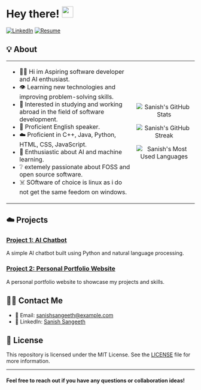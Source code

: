 # Hey there!  <img src="https://media.giphy.com/media/hvRJCLFzcasrR4ia7z/giphy.gif" width="30px">



[![LinkedIn](https://img.shields.io/badge/LinkedIn-000000?style=flat-square&logo=linkedin&logoColor=white&link=https://www.linkedin.com/in/your-profile)](https://www.linkedin.com/in/your-profile)
[![Resume](https://img.shields.io/badge/Resume-000000?style=flat-square&logo=resume&logoColor=white&link=https://your-resume-link)](https://your-resume-link)

## 💡 About

<table>
<tr>
<td>
  
- 🐻‍❄️ Hi im Aspiring software developer and AI enthusiast.
- 👁️ Learning new technologies and improving problem-solving skills.
- 🤍 Interested in studying and working abroad in the field of software development.
- 💬 Proficient English speaker.
- ☁️ Proficient in C++, Java, Python, HTML, CSS, JavaScript.
- 📖 Enthusiastic about AI and machine learning.
- ❔ extemely passionate about FOSS and open source software.
- ☠️ SOftware of choice is linux as i do not get the same feedom on windows.
  
</td>
<td>
  
<p align="center">
  <img src="https://github-readme-stats.vercel.app/api?username=your-github-username&show_icons=true&theme=graywhite&icon_color=000000&title_color=000000&text_color=000000" alt="Sanish's GitHub Stats" />
</p>
<p align="center">
  <img src="https://github-readme-streak-stats.herokuapp.com/?user=your-github-username&theme=graywhite&ring=000000&fire=000000&currStreakLabel=000000" alt="Sanish's GitHub Streak" />
</p>
<p align="center">
  <img src="https://github-readme-stats.vercel.app/api/top-langs/?username=your-github-username&layout=compact&theme=graywhite&title_color=000000&text_color=000000" alt="Sanish's Most Used Languages" />
</p>

</td>
</tr>
</table>

## ☁️ Projects

### [Project 1: AI Chatbot](https://github.com/your-github-username/AI-Chatbot)
A simple AI chatbot built using Python and natural language processing.

### [Project 2: Personal Portfolio Website](https://github.com/your-github-username/Portfolio-Website)
A personal portfolio website to showcase my projects and skills.

## 🐻‍❄️ Contact Me

- 📧 Email: sanishsangeeth@example.com
- 💼 LinkedIn: [Sanish Sangeeth](https://www.linkedin.com/in/sanishsangeeth)

## 📜 License

This repository is licensed under the MIT License. See the [LICENSE](LICENSE) file for more information.

---

<h4>Feel free to reach out if you have any questions or collaboration ideas!

